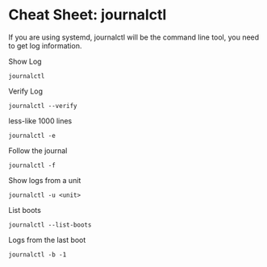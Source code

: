 # Cheat Sheet: journalctl

If you are using systemd, journalctl will be the command line tool, you need to
get log information.

Show Log

```
journalctl
```

Verify Log

```
journalctl --verify
```

less-like 1000 lines

```
journalctl -e
```

Follow the journal

```
journalctl -f
```

Show logs from a unit

```
journalctl -u <unit>
```

List boots

```
journalctl --list-boots
```

Logs from the last boot

```
journalctl -b -1
```
